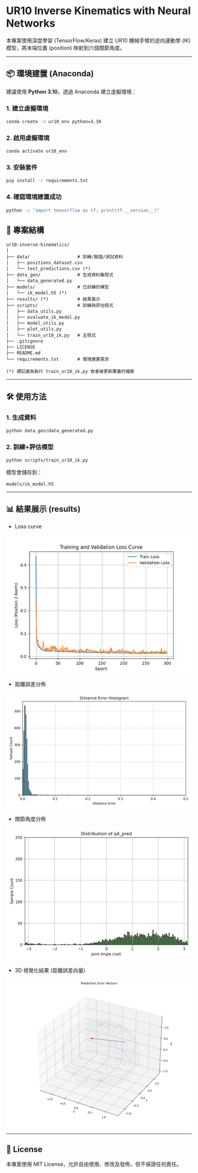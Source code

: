 # UR10 Inverse Kinematics with Neural Networks

本專案使用深度學習 (TensorFlow/Keras) 建立 UR10 機械手臂的逆向運動學 (IK) 模型，將末端位置 (position) 映射到六個關節角度。

---

## 📦 環境建置 (Anaconda)

建議使用 **Python 3.10**，透過 Anaconda 建立虛擬環境：

### 1. 建立虛擬環境
```bash
conda create -n ur10_env python=3.10
```
### 2. 啟用虛擬環境
```bash
conda activate ur10_env
```
### 3. 安裝套件
```bash
pip install -r requirements.txt
```
### 4. 確認環境建置成功
```bash
python -c "import tensorflow as tf; print(tf.__version__)"
```

## 📂 專案結構
```
ur10-inverse-kinematics/
│
├── data/                  # 訓練/驗證/測試資料
│   ├── positions_dataset.csv
│   └── test_predictions.csv (*)
├── data_gen/              # 生成資料集程式
│   └── data_generated.py
├── models/                # 已訓練的模型
│   └── ik_model.h5 (*)
├── results/ (*)           # 結果展示
├── scripts/               # 訓練與評估程式
│   ├── data_utils.py
│   ├── evaluate_ik_model.py
│   ├── model_utils.py
│   ├── plot_utils.py
│   └── train_ur10_ik.py   # 主程式
├── .gitignore
├── LICENSE
├── README.md
└── requirements.txt       # 環境建置需求

(*) 標記處為執行 train_ur10_ik.py 後會被更新覆蓋的檔案
```

---

## 🛠️ 使用方法

### 1. 生成資料
```bash
python data_gen/data_generated.py
```

### 2. 訓練+評估模型
```bash
python scripts/train_ur10_ik.py
```
模型會儲存到：
```
models/ik_model.h5
```

---

## 📊 結果展示 (results)

- Loss curve

![Loss Curve](results/loss_curve.png)
- 距離誤差分佈

![Distance Error](results/distance_error_histogram.png)
- 關節角度分佈

![Joint Distribution Q4](results/q4_pred_distribution.png)
- 3D 視覺化結果 (距離誤差向量)

![Error Vectors](results/error_vectors.png)

---

## 📜 License
本專案使用 MIT License，允許自由使用、修改及發佈，但不保證任何責任。
